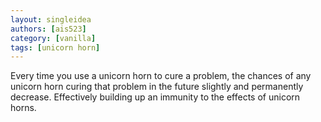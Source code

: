 ```yaml
---
layout: singleidea
authors: [ais523]
category: [vanilla]
tags: [unicorn horn]
---
```

Every time you use a unicorn horn to cure a problem, the chances of any unicorn horn curing that problem in the future slightly and permanently decrease. Effectively building up an immunity to the effects of unicorn horns.
